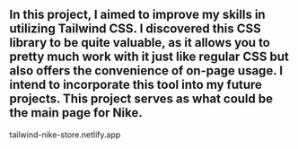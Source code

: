 ## In this project, I aimed to improve my skills in utilizing Tailwind CSS. I discovered this CSS library to be quite valuable, as it allows you to pretty much work with it just like regular CSS but also offers the convenience of on-page usage. I intend to incorporate this tool into my future projects. This project serves as what could be the main page for Nike.
tailwind-nike-store.netlify.app
